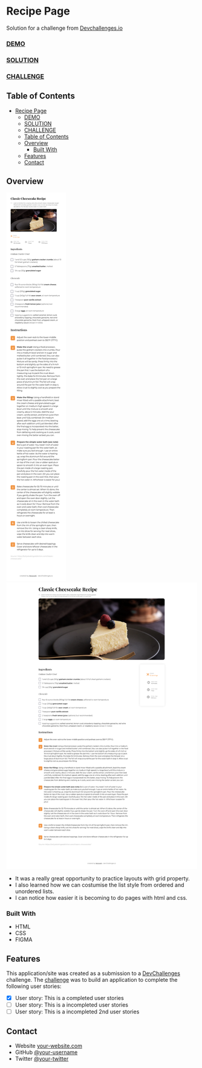 # Recipe Page

Solution for a challenge from [Devchallenges.io](http://devchallenges.io)

### [DEMO](https://)

### [SOLUTION](https://github.com/Nessvah/Recipe-page)

### [CHALLENGE](https://devchallenges.io/challenges/OEKdUZ6xs0h99C38XVht)

<!-- TABLE OF CONTENTS -->

## Table of Contents

- [Recipe Page](#recipe-page)
    - [DEMO](#demo)
    - [SOLUTION](#solution)
    - [CHALLENGE](#challenge)
  - [Table of Contents](#table-of-contents)
  - [Overview](#overview)
    - [Built With](#built-with)
  - [Features](#features)
  - [Contact](#contact)

<!-- OVERVIEW -->

## Overview

![mobile](./images/Recipe-page-mobile.png)
![web-page](./images/recipe-page.png)

- It was a really great opportunity to practice layouts with grid property.
- I also learned how we can costumise the list style from ordered and unordered lists.
- I can notice how easier it is becoming to do pages with html and css.

### Built With

<!-- This section should list any major frameworks that you built your project using. Here are a few examples.-->

- HTML
- CSS
- FIGMA

## Features

<!-- List the features of your application or follow the template. Don't share the figma file here :) -->

This application/site was created as a submission to a [DevChallenges](https://devchallenges.io/challenges) challenge. The [challenge](https://devchallenges.io/challenges/TtUjDt19eIHxNQ4n5jps) was to build an application to complete the following user stories:

- [x] User story: This is a completed user stories
- [ ] User story: This is a incompleted user stories
- [ ] User story: This is a incompleted 2nd user stories

## Contact

- Website [your-website.com](https://{your-web-site-link})
- GitHub [@your-username](https://{github.com/your-usermame})
- Twitter [@your-twitter](https://{twitter.com/your-username})

